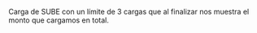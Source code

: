 Carga de SUBE con un límite de 3 cargas que al finalizar nos muestra el monto que cargamos en total.